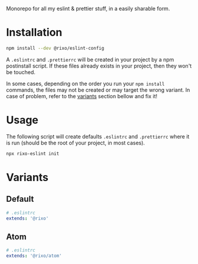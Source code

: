 Monorepo for all my eslint & prettier stuff, in a easily sharable form.

# Installation

```bash
npm install --dev @rixo/eslint-config
```

A `.eslintrc` and `.prettierrc` will be created in your project by a npm postinstall script. If these files already exists in your project, then they won't be touched.

In some cases, depending on the order you run your `npm install` commands, the files may not be created or may target the wrong variant. In case of problem, refer to the [variants](#variants) section bellow and fix it!

# Usage

The following script will create defaults `.eslintrc` and `.prettierrc` where it is run (should be the root of your project, in most cases).

```bash
npx rixo-eslint init
```

# Variants

## Default

```yml
# .eslintrc
extends: '@rixo'
```

## Atom

```yml
# .eslintrc
extends: '@rixo/atom'
```
